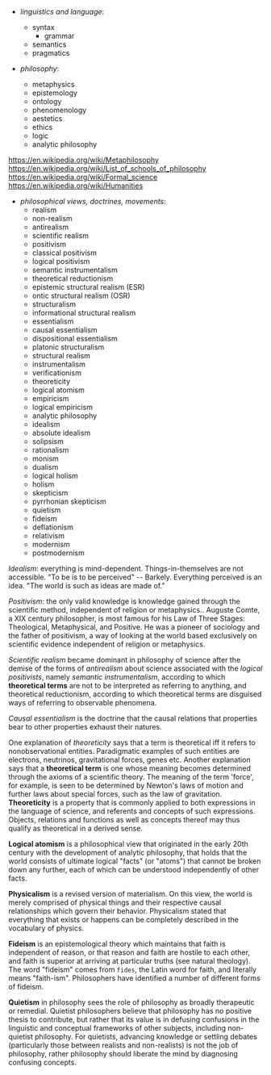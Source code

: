 


- *linguistics and language*:
  - syntax
    - grammar
  - semantics
  - pragmatics

- *philosophy*:
  - metaphysics
  - epistemology
  - ontology
  - phenomenology
  - aestetics
  - ethics
  - logic
  - analytic philosophy

https://en.wikipedia.org/wiki/Metaphilosophy
https://en.wikipedia.org/wiki/List_of_schools_of_philosophy
https://en.wikipedia.org/wiki/Formal_science
https://en.wikipedia.org/wiki/Humanities

- *philosophical views, doctrines, movements*:
  - realism
  - non-realism
  - antirealism
  - scientific realism
  - positivism
  - classical positivism
  - logical positivism
  - semantic instrumentalism
  - theoretical reductionism
  - epistemic structural realism (ESR)
  - ontic structural realism (OSR)
  - structuralism
  - informational structural realism
  - essentialism
  - causal essentialism
  - dispositional essentialism
  - platonic structuralism
  - structural realism
  - instrumentalism
  - verificationism
  - theoreticity
  - logical atomism
  - empiricism
  - logical empiricism
  - analytic philosophy
  - idealism
  - absolute idealism
  - solipsism
  - rationalism
  - monism
  - dualism
  - logical holism
  - holism
  - skepticism
  - pyrrhonian skepticism
  - quietism
  - fideism
  - deflationism
  - relativism
  - modernism
  - postmodernism





*Idealism*: everything is mind-dependent. Things-in-themselves are not accessible. "To be is to be perceived" -- Barkely. Everything perceived is an idea. "The world is such as ideas are made of."

*Positivism*: the only valid knowledge is knowledge gained through the scientific method, independent of religion or metaphysics.. Auguste Comte, a XIX century philosopher, is most famous for his Law of Three Stages: Theological, Metaphysical, and Positive. He was a pioneer of sociology and the father of positivism, a way of looking at the world based exclusively on scientific evidence independent of religion or metaphysics.

*Scientific realism* became dominant in philosophy of science after the demise of the forms of *antirealism* about science associated with the *logical positivists*, namely *semantic instrumentalism*, according to which **theoretical terms** are not to be interpreted as referring to anything, and theoretical reductionism, according to which theoretical terms are disguised ways of referring to observable phenomena.

*Causal essentialism* is the doctrine that the causal relations that properties bear to other properties exhaust their natures.

One explanation of *theoreticity* says that a term is theoretical iff it refers to nonobservational entities. Paradigmatic examples of such entities are electrons, neutrinos, gravitational forces, genes etc. Another explanation says that a **theoretical term** is one whose meaning becomes determined through the axioms of a scientific theory. The meaning of the term 'force', for example, is seen to be determined by Newton's laws of motion and further laws about special forces, such as the law of gravitation. **Theoreticity** is a property that is commonly applied to both expressions in the language of science, and referents and concepts of such expressions. Objects, relations and functions as well as concepts thereof may thus qualify as theoretical in a derived sense.

**Logical atomism** is a philosophical view that originated in the early 20th century with the development of analytic philosophy, that holds that the world consists of ultimate logical "facts" (or "atoms") that cannot be broken down any further, each of which can be understood independently of other facts.

**Physicalism** is a revised version of materialism. On this view, the world is merely comprised of physical things and their respective causal relationships which govern their behavior. Physicalism stated that everything that exists or
happens can be completely described in the vocabulary of physics.

**Fideism** is an epistemological theory which maintains that faith is independent of reason, or that reason and faith are hostile to each other, and faith is superior at arriving at particular truths (see natural theology). The word "fideism" comes from `fides`, the Latin word for faith, and literally means "faith-ism". Philosophers have identified a number of different forms of fideism.

**Quietism** in philosophy sees the role of philosophy as broadly therapeutic or remedial. Quietist philosophers believe that philosophy has no positive thesis to contribute, but rather that its value is in defusing confusions in the linguistic and conceptual frameworks of other subjects, including non-quietist philosophy. For quietists, advancing knowledge or settling debates (particularly those between realists and non-realists) is not the job of philosophy, rather philosophy should liberate the mind by diagnosing confusing concepts.
